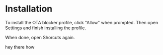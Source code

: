 ​
# Installation

To install the OTA blocker profile, click "Allow" when prompted. Then open Settings and finish installing the profile.

When done, open Shorcuts again.

hey there how
